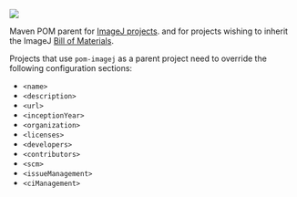 ![](http://jenkins.imagej.net/job/pom-imagej/lastBuild/badge/icon)

Maven POM parent for [ImageJ projects](https://github.com/imagej).
and for projects wishing to inherit the ImageJ
[Bill of Materials](http://imagej.net/BOM).

Projects that use `pom-imagej` as a parent project need to
override the following configuration sections:
* `<name>`
* `<description>`
* `<url>`
* `<inceptionYear>`
* `<organization>`
* `<licenses>`
* `<developers>`
* `<contributors>`
* `<scm>`
* `<issueManagement>`
* `<ciManagement>`
